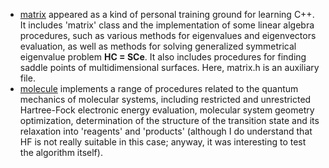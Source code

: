 - [matrix](https://github.com/chemwanderer/molecule_calculator/blob/main/Molecule/matrix.h) appeared as a kind of personal training ground for learning C++. It includes 'matrix' class and the implementation of some linear algebra procedures, such as various methods for eigenvalues and eigenvectors evaluation, as well as methods for solving generalized symmetrical eigenvalue problem **HC = SCe**. It also includes procedures for finding saddle points of multidimensional surfaces. Here, matrix.h is an auxiliary file.
- [molecule](https://github.com/chemwanderer/molecule_calculator/blob/main/Molecule/molecule.h) implements a range of procedures related to the quantum mechanics of molecular systems, including restricted and unrestricted Hartree-Fock electronic energy evaluation, molecular system geometry optimization, determination of the structure of the transition state and its relaxation into 'reagents' and 'products' (although I do understand that HF is not really suitable in this case; anyway, it was interesting to test the algorithm itself).
